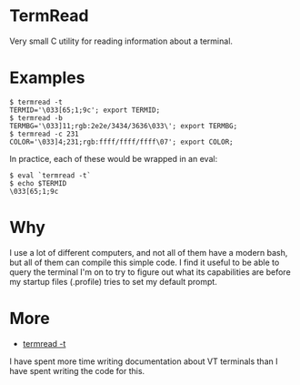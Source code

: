 # TermRead

Very small C utility for reading information about a terminal.

# Examples

```
$ termread -t
TERMID='\033[65;1;9c'; export TERMID; 
$ termread -b
TERMBG='\033]11;rgb:2e2e/3434/3636\033\'; export TERMBG; 
$ termread -c 231
COLOR='\033]4;231;rgb:ffff/ffff/ffff\07'; export COLOR; 
```

In practice, each of these would be wrapped in an eval:

```
$ eval `termread -t`
$ echo $TERMID
\033[65;1;9c
```

# Why

I use a lot of different computers, and not all of them have a modern
bash, but all of them can compile this simple code.  I find it useful
to be able to query the terminal I'm on to try to figure out what its
capabilities are before my startup files (.profile) tries to set my 
default prompt.

# More

* [termread -t](Dash-t.md)

I have spent more time writing documentation about VT terminals than I
have spent writing the code for this.
